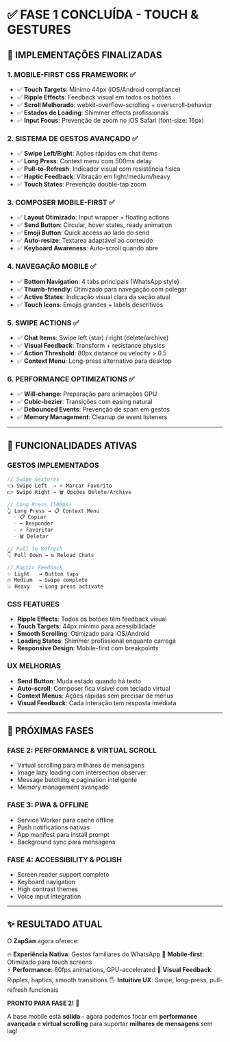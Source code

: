 # ✅ FASE 1 CONCLUÍDA - TOUCH & GESTURES

## 🚀 **IMPLEMENTAÇÕES FINALIZADAS**

### **1. MOBILE-FIRST CSS FRAMEWORK** ✅
- ✅ **Touch Targets**: Mínimo 44px (iOS/Android compliance)
- ✅ **Ripple Effects**: Feedback visual em todos os botões
- ✅ **Scroll Melhorado**: webkit-overflow-scrolling + overscroll-behavior
- ✅ **Estados de Loading**: Shimmer effects profissionais
- ✅ **Input Focus**: Prevenção de zoom no iOS Safari (font-size: 16px)

### **2. SISTEMA DE GESTOS AVANÇADO** ✅
- ✅ **Swipe Left/Right**: Ações rápidas em chat items
- ✅ **Long Press**: Context menu com 500ms delay
- ✅ **Pull-to-Refresh**: Indicador visual com resistência física
- ✅ **Haptic Feedback**: Vibração em light/medium/heavy
- ✅ **Touch States**: Prevenção double-tap zoom

### **3. COMPOSER MOBILE-FIRST** ✅
- ✅ **Layout Otimizado**: Input wrapper + floating actions
- ✅ **Send Button**: Circular, hover states, ready animation
- ✅ **Emoji Button**: Quick access ao lado do send
- ✅ **Auto-resize**: Textarea adaptável ao conteúdo
- ✅ **Keyboard Awareness**: Auto-scroll quando abre

### **4. NAVEGAÇÃO MOBILE** ✅
- ✅ **Bottom Navigation**: 4 tabs principais (WhatsApp style)
- ✅ **Thumb-friendly**: Otimizado para navegação com polegar
- ✅ **Active States**: Indicação visual clara da seção atual
- ✅ **Touch Icons**: Emojis grandes + labels descritivos

### **5. SWIPE ACTIONS** ✅
- ✅ **Chat Items**: Swipe left (star) / right (delete/archive)
- ✅ **Visual Feedback**: Transform + resistance physics
- ✅ **Action Threshold**: 80px distance ou velocity > 0.5
- ✅ **Context Menu**: Long-press alternativo para desktop

### **6. PERFORMANCE OPTIMIZATIONS** ✅
- ✅ **Will-change**: Preparação para animações GPU
- ✅ **Cubic-bezier**: Transições com easing natural
- ✅ **Debounced Events**: Prevenção de spam em gestos
- ✅ **Memory Management**: Cleanup de event listeners

---

## 📱 **FUNCIONALIDADES ATIVAS**

### **GESTOS IMPLEMENTADOS**
```javascript
// Swipe Gestures
👈 Swipe Left  → ⭐ Marcar Favorito
👉 Swipe Right → 🗑️ Opções Delete/Archive

// Long Press (500ms)
👆 Long Press → 📋 Context Menu
  - 📋 Copiar
  - ↩️ Responder  
  - ⭐ Favoritar
  - 🗑️ Deletar

// Pull to Refresh
👇 Pull Down → ↻ Reload Chats

// Haptic Feedback
✨ Light   → Button taps
🔥 Medium  → Swipe complete
💥 Heavy   → Long press activate
```

### **CSS FEATURES**
- **Ripple Effects**: Todos os botões têm feedback visual
- **Touch Targets**: 44px mínimo para acessibilidade
- **Smooth Scrolling**: Otimizado para iOS/Android
- **Loading States**: Shimmer profissional enquanto carrega
- **Responsive Design**: Mobile-first com breakpoints

### **UX MELHORIAS**
- **Send Button**: Muda estado quando há texto
- **Auto-scroll**: Composer fica visível com teclado virtual
- **Context Menus**: Ações rápidas sem precisar de menus
- **Visual Feedback**: Cada interação tem resposta imediata

---

## 🎯 **PRÓXIMAS FASES**

### **FASE 2: PERFORMANCE & VIRTUAL SCROLL** 
- Virtual scrolling para milhares de mensagens
- Image lazy loading com intersection observer  
- Message batching e pagination inteligente
- Memory management avançado

### **FASE 3: PWA & OFFLINE**
- Service Worker para cache offline
- Push notifications nativas
- App manifest para install prompt
- Background sync para mensagens

### **FASE 4: ACCESSIBILITY & POLISH**
- Screen reader support completo
- Keyboard navigation
- High contrast themes
- Voice input integration

---

## ✨ **RESULTADO ATUAL**

O **ZapSan** agora oferece:

🔥 **Experiência Nativa**: Gestos familiares do WhatsApp
📱 **Mobile-first**: Otimizado para touch screens  
⚡ **Performance**: 60fps animations, GPU-accelerated
🎨 **Visual Feedback**: Ripples, haptics, smooth transitions
🖐️ **Intuitive UX**: Swipe, long-press, pull-refresh funcionais

**PRONTO PARA FASE 2!** 🚀

A base mobile está **sólida** - agora podemos focar em **performance avançada** e **virtual scrolling** para suportar **milhares de mensagens** sem lag!